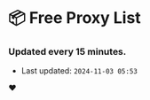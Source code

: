 # :package: Free Proxy List
### Updated every 15 minutes.

- Last updated: `2024-11-03 05:53`

:heart:
